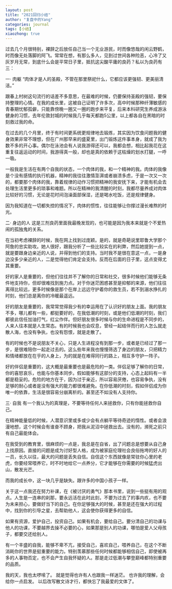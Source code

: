 ```yaml
---
layout: post
title: "2021回归小结"
author: "复盘中的Yang"
categories: journal
tags: [小结]
xiaozhong: true
---
```


过去几个月很特别，裸辞之后放任自己当一个无业游民，时而像悠哉的闲云野鹤，时而像无处落脚的阿飞。常常在想，有那么多人，见到过世间各种险恶，心冷了又灰岁月无常，到底什么会是平常日子里，抵抗这尖酸平庸的良药？私以为良药有三：

一· 肉躯
“肉体才是人的圣殿，不管在那里祭祀什么，它都应该更强韧、更美丽清洁。”

跟春上村树这句流行的话差不多意思，在最难的时候，仍要保持圣殿的强韧，要保持整理的心情。在我的成长里，这被自己证明了许多次，高中时候那种纤薄敏感的青春期忧郁孤僻，只能靠傍晚一圈又一圈的跑步来平复，后来本科研究生养成游泳健身的习惯，去年伦敦封城的时候我几乎每天都跑5公里，以上都各自在黑暗的时刻救过我的命。

在过去的几个月里，终于有时间更系统更规律地去锻炼，其实因为饮食问题我的健身效果非常不理想，但在广州那早来的盛夏里，出门锻炼这件事本身，就成了我为数不多的开心事。偶尔在泳池会有人说我游得还可以，我都会想，相比起我花在这重复往返运动的时间，我游得真一般，却也是真的依赖于这枯燥的划水打腿，一呼一吸。

一般我是生活在有两个自我的状态，一个肉体的我，和一个精神的我。肉体的我像是个没有感情的执行机器，精神的我往往激情澎湃或者崩溃多虑，于是一次又一次的，都要那个肉体的我，靠着规律的动作习惯把精神的我安抚下来，才能有机会去处理生活里更多的琐事和难题。所以在精神的我清醒的时刻，我都尽量养成对肉体比较好的习惯，无论是花时间泡澡面部保湿，还是喝水吃饭，还是规律健身。

因为我知道在一切都失控的情况下，肉体的惯性，往往能够让你撑过漫长难熬的时光。


二· 身边的人
这是三剂良药里面我最晚发现的，也可能是因为我本来就是个不爱热闹的孤独鬼的关系。

在当初考虑裸辞的时候，我在网上找到过庞颖。是的，就是奇葩说里耶鲁大学那个阿詹的忠实助攻。她人很好，跟我分析了一些比较实在的利弊，然后她提到一点，就是要跟身边亲近的人说，并得到他们的支持。当时我不是很在意这一点，一是身边没多少亲近的人，二是觉得他们肯定会支持。反而在后面的日子里，这点变得尤其重要。

好的家人是重要的，但他们往往并不了解你的日常和社交，很多时候他们能够无条件地支持你，但却很难找到施力点。对于你迷茫困惑甚至是抑郁的来源，他们往往离得比较远，更多时候像是那个在岸上远远守护着你的救生员，若不到溺水挣扎的时刻，他们总是离你的冷暖最遥远。

好的朋友是重要的，我常常觉得我少有的幸运用在了认识好的朋友上面。我的朋友不多，哪儿都有一些，都挺要好的，在我低潮的时刻，或是他们低潮的时刻，我们都彼此信任加油打气，红尘作伴。但好朋友很多时候与你的生命进程是不同步的，人来人往本就是人生常态。有的时候我也会叹息，曾经一起结伴而行的人怎么就走散人海，也没有争执，也没有怨恨，就是走散了。

有的时候也不是说朋友不关心，只是人生进程没有到那一步，或者是已经过了那一步，是很难陪你一起走过去的。这么些年来我也慢慢筛选了身边的朋友，只把精力和情绪都放在在乎的人身上，为的就是在难得同行的路上，相互多守护一阵子。

好的伴侣是重要的，这大概是最重要也是最危险的一类。伴侣足够了解你的日常，你的喜怒哀乐，也能与你基本同步。假如能够有这部分的支持，心态上起码有一半都是稳妥的。危险的地方在于，因为过于亲近，所以容易厌倦，也容易争执，没有足够的耐心或者是没有强大的能力都很难避免。在你低潮的时刻，假如伴侣成为你唯一的依靠，生活是很容易分崩离析的。甚至还不如没有人支持你。


三· 自我
有一个我认为的真理是，不要等待任何人来拯救你，只有你能拯救你自己。

在精神能量低的时候，人潜意识里或多或少会有点躺平等待奇迹的惰性。或者会浪漫地想，这个时候会有谁奋不顾身，把我从泥沼中拯救出去。没有的，濒死之前只有自己最能体会。

在我受到的教育里，很麻烦的一点是，我总是在自省，出了问题总是想要从自己身上找原因。直接的问题是成为讨好型人格，成为被家庭伦理社会良俗拖垮的好人的一员，长久以往，最大的问题是丢失自信。自信这个东西就像是常驻你心里的老虎，你要经常喂养它，时不时地给它一点养分，它才能够在你需要的时候猛虎出山，散发光芒。

而我的成长中，这一块几乎是缺失。跟许多的中国小孩子一样。

关于这一点我还在努力补课，在《被讨厌的勇气》那本书里，说到一些挺有用的观点。人生是一连串的刹那，要永远活在此时此刻，不要为过去了的事内疚，也不要为未来担心，要做好当下的自己。在你足够强大的时候，甚至是还在强大的过程中，找到你的引导之星，去帮助他人，这会使你获得更多的自信。

如果有资源，爱护自己，投资自己。如果有机会，要给自己。要分清自己的功课与他人的功课，不要越界去操不必要的心，如果那是别人的功课，哪怕是爱人父母孩子，都要交还给别人。

有一个丰盛的自我，能够不卑不亢，接受自己，喜欢自己，喂养自己，在这个不断消耗你的世界是挺重要的能力。特别羡慕那些任何时候都能够相信自己，即使被再多的人事物否定，也不会产生自我怀疑的人。那是走过低潮与攀登巅峰都特别重要的品质。


我的天，我也太啰嗦了。
就是觉得也许有人也跟我一样迷茫。
也许我的理解，会给你一点启发。
以后改写散文诗才行，都快忘了我最爱的文体了。